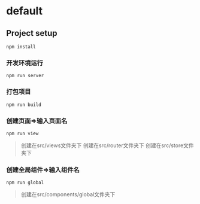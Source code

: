 # default

## Project setup
```
npm install
```

### 开发环境运行
```
npm run server
```

### 打包项目
```
npm run build
```

### 创建页面=>输入页面名
```
npm run view
```
> 创建在src/views文件夹下
> 创建在src/router文件夹下
> 创建在src/store文件夹下
### 创建全局组件=>输入组件名
```
npm run global
```
> 创建在src/components/global文件夹下



